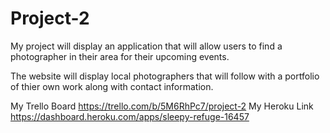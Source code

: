 # Project-2

My project will display an application that will allow users to find a photographer in their area for their upcoming events.

The website will display local photographers that will follow with a portfolio of thier own work along with contact information.

My Trello Board https://trello.com/b/5M6RhPc7/project-2
My Heroku Link https://dashboard.heroku.com/apps/sleepy-refuge-16457